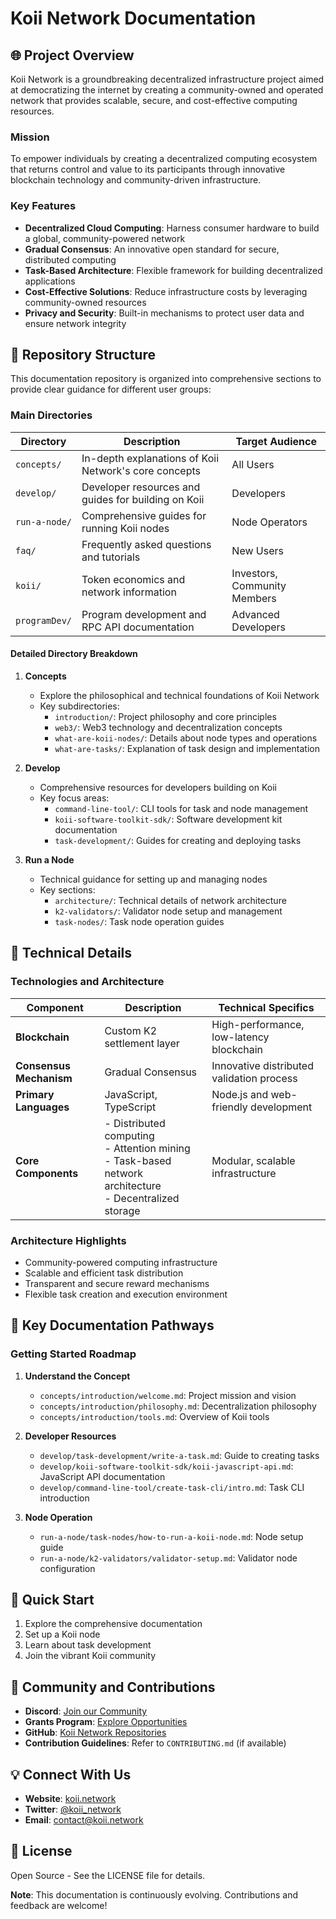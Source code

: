 # Koii Network Documentation

## 🌐 Project Overview

Koii Network is a groundbreaking decentralized infrastructure project aimed at democratizing the internet by creating a community-owned and operated network that provides scalable, secure, and cost-effective computing resources.

### Mission
To empower individuals by creating a decentralized computing ecosystem that returns control and value to its participants through innovative blockchain technology and community-driven infrastructure.

### Key Features
- **Decentralized Cloud Computing**: Harness consumer hardware to build a global, community-powered network
- **Gradual Consensus**: An innovative open standard for secure, distributed computing
- **Task-Based Architecture**: Flexible framework for building decentralized applications
- **Cost-Effective Solutions**: Reduce infrastructure costs by leveraging community-owned resources
- **Privacy and Security**: Built-in mechanisms to protect user data and ensure network integrity

## 📂 Repository Structure

This documentation repository is organized into comprehensive sections to provide clear guidance for different user groups:

### Main Directories

| Directory | Description | Target Audience |
|-----------|-------------|-----------------|
| `concepts/` | In-depth explanations of Koii Network's core concepts | All Users |
| `develop/` | Developer resources and guides for building on Koii | Developers |
| `run-a-node/` | Comprehensive guides for running Koii nodes | Node Operators |
| `faq/` | Frequently asked questions and tutorials | New Users |
| `koii/` | Token economics and network information | Investors, Community Members |
| `programDev/` | Program development and RPC API documentation | Advanced Developers |

#### Detailed Directory Breakdown

1. **Concepts**
   - Explore the philosophical and technical foundations of Koii Network
   - Key subdirectories:
     - `introduction/`: Project philosophy and core principles
     - `web3/`: Web3 technology and decentralization concepts
     - `what-are-koii-nodes/`: Details about node types and operations
     - `what-are-tasks/`: Explanation of task design and implementation

2. **Develop**
   - Comprehensive resources for developers building on Koii
   - Key focus areas:
     - `command-line-tool/`: CLI tools for task and node management
     - `koii-software-toolkit-sdk/`: Software development kit documentation
     - `task-development/`: Guides for creating and deploying tasks

3. **Run a Node**
   - Technical guidance for setting up and managing nodes
   - Key sections:
     - `architecture/`: Technical details of network architecture
     - `k2-validators/`: Validator node setup and management
     - `task-nodes/`: Task node operation guides

## 🔧 Technical Details

### Technologies and Architecture

| Component | Description | Technical Specifics |
|-----------|-------------|---------------------|
| **Blockchain** | Custom K2 settlement layer | High-performance, low-latency blockchain |
| **Consensus Mechanism** | Gradual Consensus | Innovative distributed validation process |
| **Primary Languages** | JavaScript, TypeScript | Node.js and web-friendly development |
| **Core Components** | - Distributed computing<br>- Attention mining<br>- Task-based network architecture<br>- Decentralized storage | Modular, scalable infrastructure |

### Architecture Highlights
- Community-powered computing infrastructure
- Scalable and efficient task distribution
- Transparent and secure reward mechanisms
- Flexible task creation and execution environment

## 📖 Key Documentation Pathways

### Getting Started Roadmap

1. **Understand the Concept**
   - `concepts/introduction/welcome.md`: Project mission and vision
   - `concepts/introduction/philosophy.md`: Decentralization philosophy
   - `concepts/introduction/tools.md`: Overview of Koii tools

2. **Developer Resources**
   - `develop/task-development/write-a-task.md`: Guide to creating tasks
   - `develop/koii-software-toolkit-sdk/koii-javascript-api.md`: JavaScript API documentation
   - `develop/command-line-tool/create-task-cli/intro.md`: Task CLI introduction

3. **Node Operation**
   - `run-a-node/task-nodes/how-to-run-a-koii-node.md`: Node setup guide
   - `run-a-node/k2-validators/validator-setup.md`: Validator node configuration

## 🚀 Quick Start

1. Explore the comprehensive documentation
2. Set up a Koii node
3. Learn about task development
4. Join the vibrant Koii community

## 🤝 Community and Contributions

- **Discord**: [Join our Community](https://discord.gg/koii)
- **Grants Program**: [Explore Opportunities](https://share.hsforms.com/16Xmwya9wQcClwavDXdtlJQc20dg)
- **GitHub**: [Koii Network Repositories](https://github.com/koii-network)
- **Contribution Guidelines**: Refer to `CONTRIBUTING.md` (if available)

## 💡 Connect With Us

- **Website**: [koii.network](https://koii.network)
- **Twitter**: [@koii_network](https://twitter.com/koii_network)
- **Email**: [contact@koii.network](mailto:contact@koii.network)

## 📄 License

Open Source - See the LICENSE file for details.

**Note**: This documentation is continuously evolving. Contributions and feedback are welcome!